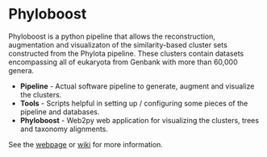 Phyloboost
==========

Phyloboost is a python pipeline that allows the reconstruction, augmentation and visualizaton of the similarity-based cluster sets constructed from the Phylota pipeline. These clusters contain datasets encompassing all of eukaryota from Genbank with more than 60,000 genera.

<ul>
<li><b>Pipeline</b> - Actual software pipeline to generate, augment and visualize the clusters.
<li><b>Tools</b> - Scripts helpful in setting up / configuring some pieces of the pipeline and databases.
<li><b>Phyloboost</b> - Web2py web application for visualizing the clusters, trees and taxonomy alignments.
</ul>

See the [webpage](https://lcoghill.github.io/phyloboost/) or [wiki](https://github.com/lcoghill/phyloboost/wiki) for more information.


